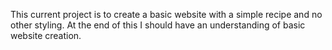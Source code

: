 This current project is to create a basic website with a simple recipe and no other styling. At the end of this I should have an understanding of basic website creation.